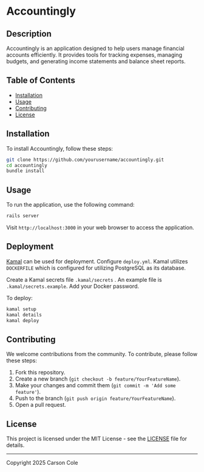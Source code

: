 # Accountingly

## Description
Accountingly is an application designed to help users manage financial accounts efficiently. It provides tools for tracking expenses, managing budgets, and generating income statements and balance sheet reports.

## Table of Contents
- [Installation](#installation)
- [Usage](#usage)
- [Contributing](#contributing)
- [License](#license)

## Installation
To install Accountingly, follow these steps:

```bash
git clone https://github.com/yourusername/accountingly.git
cd accountingly
bundle install
```

## Usage
To run the application, use the following command:

```bash
rails server
```

Visit `http://localhost:3000` in your web browser to access the application.

## Deployment

[Kamal](https://kamal-deploy.org) can be used for deployment. Configure `deploy.yml`. Kamal utilizes `DOCKERFILE` which is configured for utilizing PostgreSQL as its database. 

Create a Kamal secrets file `.kamal/secrets` . An example file is `.kamal/secrets.example`. Add your Docker password.


To deploy:
```ruby
kamal setup
kamal details
kamal deploy
```

## Contributing
We welcome contributions from the community. To contribute, please follow these steps:

1. Fork this repository.
2. Create a new branch (`git checkout -b feature/YourFeatureName`).
3. Make your changes and commit them (`git commit -m 'Add some feature'`).
4. Push to the branch (`git push origin feature/YourFeatureName`).
5. Open a pull request.

## License
This project is licensed under the MIT License - see the [LICENSE](LICENSE) file for details.

---

Copyright 2025 Carson Cole